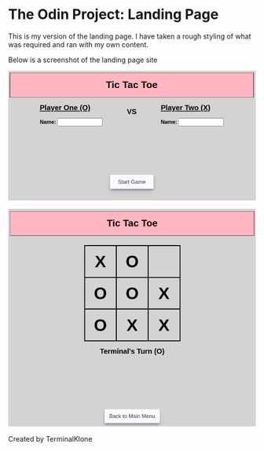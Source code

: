 # The Odin Project: Landing Page
This is my version of the landing page. I have taken a rough styling of what was required and ran with my own content.

Below is a screenshot of the landing page site

![Alt text](/img/screenshot-1.png?raw=true "Screenshot #1")

![Alt text](/img/screenshot-2.png?raw=true "Screenshot #2")

Created by TerminalKlone
